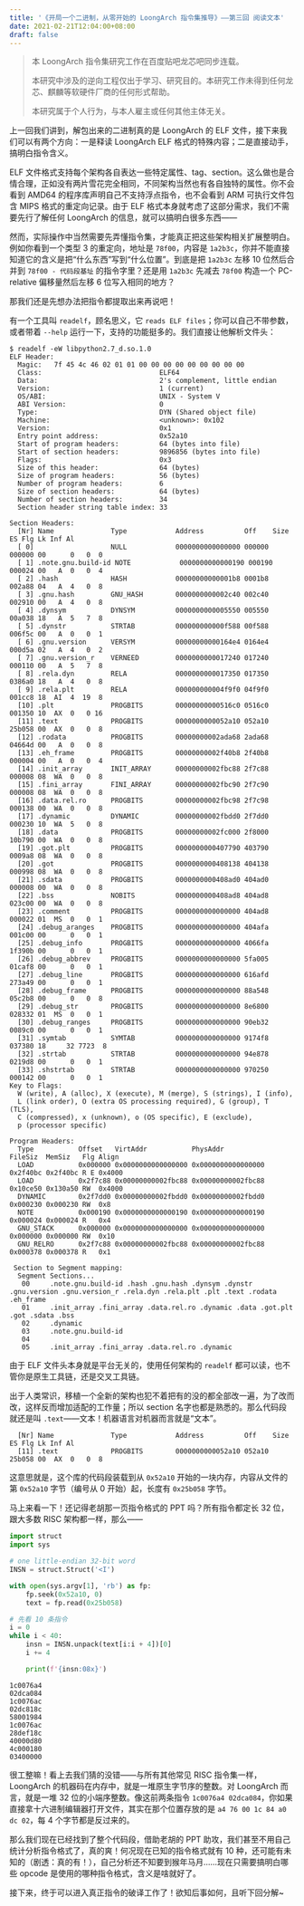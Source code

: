 ```yaml
---
title: '《开局一个二进制，从零开始的 LoongArch 指令集推导》——第三回 阅读文本'
date: 2021-02-21T12:04:00+08:00
draft: false
---
```


> 本 LoongArch 指令集研究工作在百度贴吧龙芯吧同步连载。
>
> 本研究中涉及的逆向工程仅出于学习、研究目的。本研究工作未得到任何龙芯、麒麟等软硬件厂商的任何形式帮助。
>
> 本研究属于个人行为，与本人雇主或任何其他主体无关。

上一回我们讲到，解包出来的二进制真的是 LoongArch 的 ELF 文件，接下来我们可以有两个方向：一是释读 LoongArch ELF 格式的特殊内容；二是直接动手，搞明白指令含义。

ELF 文件格式支持每个架构各自表达一些特定属性、tag、section。这么做也是合情合理，正如没有两片雪花完全相同，不同架构当然也有各自独特的属性。你不会看到 AMD64 的程序库声明自己不支持浮点指令，也不会看到 ARM 可执行文件包含 MIPS 格式的重定向记录。由于 ELF 格式本身就考虑了这部分需求，我们不需要先行了解任何 LoongArch 的信息，就可以搞明白很多东西——

然而，实际操作中当然需要先弄懂指令集，才能真正把这些架构相关扩展整明白。例如你看到一个类型 3 的重定向，地址是 `78f00`，内容是 `1a2b3c`，你并不能直接知道它的含义是把“什么东西”写到“什么位置”。到底是把 `1a2b3c` 左移 10 位然后合并到 `78f00 - 代码段基址` 的指令字里？还是用 `1a2b3c` 先减去 `78f00` 构造一个 PC-relative 偏移量然后左移 6 位写入相同的地方？

那我们还是先想办法把指令都提取出来再说吧！

有一个工具叫 `readelf`，顾名思义，它 `reads ELF files`；你可以自己不带参数，或者带着 `--help` 运行一下，支持的功能挺多的。我们直接让他解析文件头：

```plain
$ readelf -eW libpython2.7_d.so.1.0
ELF Header:
  Magic:   7f 45 4c 46 02 01 01 00 00 00 00 00 00 00 00 00
  Class:                             ELF64
  Data:                              2's complement, little endian
  Version:                           1 (current)
  OS/ABI:                            UNIX - System V
  ABI Version:                       0
  Type:                              DYN (Shared object file)
  Machine:                           <unknown>: 0x102
  Version:                           0x1
  Entry point address:               0x52a10
  Start of program headers:          64 (bytes into file)
  Start of section headers:          9896856 (bytes into file)
  Flags:                             0x3
  Size of this header:               64 (bytes)
  Size of program headers:           56 (bytes)
  Number of program headers:         6
  Size of section headers:           64 (bytes)
  Number of section headers:         34
  Section header string table index: 33

Section Headers:
  [Nr] Name              Type            Address          Off    Size   ES Flg Lk Inf Al
  [ 0]                   NULL            0000000000000000 000000 000000 00      0   0  0
  [ 1] .note.gnu.build-id NOTE            0000000000000190 000190 000024 00   A  0   0  4
  [ 2] .hash             HASH            00000000000001b8 0001b8 002a88 04   A  4   0  8
  [ 3] .gnu.hash         GNU_HASH        0000000000002c40 002c40 002910 00   A  4   0  8
  [ 4] .dynsym           DYNSYM          0000000000005550 005550 00a038 18   A  5   7  8
  [ 5] .dynstr           STRTAB          000000000000f588 00f588 006f5c 00   A  0   0  1
  [ 6] .gnu.version      VERSYM          00000000000164e4 0164e4 000d5a 02   A  4   0  2
  [ 7] .gnu.version_r    VERNEED         0000000000017240 017240 000110 00   A  5   7  8
  [ 8] .rela.dyn         RELA            0000000000017350 017350 0386a0 18   A  4   0  8
  [ 9] .rela.plt         RELA            000000000004f9f0 04f9f0 001cc8 18  AI  4  19  8
  [10] .plt              PROGBITS        00000000000516c0 0516c0 001350 10  AX  0   0 16
  [11] .text             PROGBITS        0000000000052a10 052a10 25b058 00  AX  0   0  8
  [12] .rodata           PROGBITS        00000000002ada68 2ada68 04664d 00   A  0   0  8
  [13] .eh_frame         PROGBITS        00000000002f40b8 2f40b8 000004 00   A  0   0  4
  [14] .init_array       INIT_ARRAY      00000000002fbc88 2f7c88 000008 08  WA  0   0  8
  [15] .fini_array       FINI_ARRAY      00000000002fbc90 2f7c90 000008 08  WA  0   0  8
  [16] .data.rel.ro      PROGBITS        00000000002fbc98 2f7c98 000138 00  WA  0   0  8
  [17] .dynamic          DYNAMIC         00000000002fbdd0 2f7dd0 000230 10  WA  5   0  8
  [18] .data             PROGBITS        00000000002fc000 2f8000 10b790 00  WA  0   0  8
  [19] .got.plt          PROGBITS        0000000000407790 403790 0009a8 08  WA  0   0  8
  [20] .got              PROGBITS        0000000000408138 404138 000998 08  WA  0   0  8
  [21] .sdata            PROGBITS        0000000000408ad0 404ad0 000008 00  WA  0   0  8
  [22] .bss              NOBITS          0000000000408ad8 404ad8 023c00 00  WA  0   0  8
  [23] .comment          PROGBITS        0000000000000000 404ad8 000022 01  MS  0   0  1
  [24] .debug_aranges    PROGBITS        0000000000000000 404afa 001c00 00      0   0  1
  [25] .debug_info       PROGBITS        0000000000000000 4066fa 1f390b 00      0   0  1
  [26] .debug_abbrev     PROGBITS        0000000000000000 5fa005 01caf8 00      0   0  1
  [27] .debug_line       PROGBITS        0000000000000000 616afd 273a49 00      0   0  1
  [28] .debug_frame      PROGBITS        0000000000000000 88a548 05c2b8 00      0   0  8
  [29] .debug_str        PROGBITS        0000000000000000 8e6800 028332 01  MS  0   0  1
  [30] .debug_ranges     PROGBITS        0000000000000000 90eb32 0089c0 00      0   0  1
  [31] .symtab           SYMTAB          0000000000000000 9174f8 037380 18     32 7723  8
  [32] .strtab           STRTAB          0000000000000000 94e878 0219d8 00      0   0  1
  [33] .shstrtab         STRTAB          0000000000000000 970250 000142 00      0   0  1
Key to Flags:
  W (write), A (alloc), X (execute), M (merge), S (strings), I (info),
  L (link order), O (extra OS processing required), G (group), T (TLS),
  C (compressed), x (unknown), o (OS specific), E (exclude),
  p (processor specific)

Program Headers:
  Type           Offset   VirtAddr           PhysAddr           FileSiz  MemSiz   Flg Align
  LOAD           0x000000 0x0000000000000000 0x0000000000000000 0x2f40bc 0x2f40bc R E 0x4000
  LOAD           0x2f7c88 0x00000000002fbc88 0x00000000002fbc88 0x10ce50 0x130a50 RW  0x4000
  DYNAMIC        0x2f7dd0 0x00000000002fbdd0 0x00000000002fbdd0 0x000230 0x000230 RW  0x8
  NOTE           0x000190 0x0000000000000190 0x0000000000000190 0x000024 0x000024 R   0x4
  GNU_STACK      0x000000 0x0000000000000000 0x0000000000000000 0x000000 0x000000 RW  0x10
  GNU_RELRO      0x2f7c88 0x00000000002fbc88 0x00000000002fbc88 0x000378 0x000378 R   0x1

 Section to Segment mapping:
  Segment Sections...
   00     .note.gnu.build-id .hash .gnu.hash .dynsym .dynstr .gnu.version .gnu.version_r .rela.dyn .rela.plt .plt .text .rodata .eh_frame
   01     .init_array .fini_array .data.rel.ro .dynamic .data .got.plt .got .sdata .bss
   02     .dynamic
   03     .note.gnu.build-id
   04
   05     .init_array .fini_array .data.rel.ro .dynamic
```

由于 ELF 文件头本身就是平台无关的，使用任何架构的 `readelf` 都可以读，也不管你是原生工具链，还是交叉工具链。

出于人类常识，移植一个全新的架构也犯不着把有的没的都全部改一遍，为了改而改，这样反而增加适配的工作量；所以 section 名字也都是熟悉的。那么代码段就还是叫 `.text`——文本！机器语言对机器而言就是“文本”。

```plain
  [Nr] Name              Type            Address          Off    Size   ES Flg Lk Inf Al
  [11] .text             PROGBITS        0000000000052a10 052a10 25b058 00  AX  0   0  8
```

这意思就是，这个库的代码段装载到从 `0x52a10` 开始的一块内存，内容从文件的第 `0x52a10` 字节（编号从 0 开始）起，长度有 `0x25b058` 字节。

马上来看一下！还记得老胡那一页指令格式的 PPT 吗？所有指令都定长 32 位，跟大多数 RISC 架构都一样，那么——

```py
import struct
import sys

# one little-endian 32-bit word
INSN = struct.Struct('<I')

with open(sys.argv[1], 'rb') as fp:
    fp.seek(0x52a10, 0)
    text = fp.read(0x25b058)

# 先看 10 条指令
i = 0
while i < 40:
    insn = INSN.unpack(text[i:i + 4])[0]
    i += 4

    print(f'{insn:08x}')
```

```plain
1c0076a4
02dca084
1c0076ac
02dc818c
58001984
1c0076ac
28def18c
40000d80
4c000180
03400000
```

很工整嘛！看上去我们猜的没错——与所有其他常见 RISC 指令集一样，LoongArch 的机器码在内存中，就是一堆原生字节序的整数。对 LoongArch 而言，就是一堆 32 位的小端序整数。像这前两条指令 `1c0076a4 02dca084`，你如果直接拿十六进制编辑器打开文件，其实在那个位置存放的是 `a4 76 00 1c 84 a0 dc 02`，每 4 个字节都是反过来的。

那么我们现在已经找到了整个代码段，借助老胡的 PPT 助攻，我们甚至不用自己统计分析指令格式了，真的爽！何况现在已知的指令格式就有 10 种，还可能有未知的（剧透：真的有！），自己分析还不知要到猴年马月……现在只需要搞明白哪些 opcode 是使用的哪种指令格式，含义是啥就好了。

接下来，终于可以进入真正指令的破译工作了！欲知后事如何，且听下回分解~
